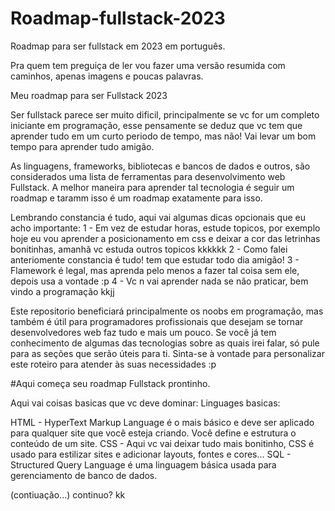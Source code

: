 # Roadmap-fullstack-2023
Roadmap para ser fullstack em 2023 em português.

Pra quem tem preguiça de ler vou fazer uma versão resumida com caminhos, apenas imagens e poucas palavras.

Meu roadmap para ser Fullstack 2023

Ser fullstack parece ser muito dificil, principalmente se vc for um completo iniciante em programação, esse pensamente se deduz que vc tem que aprender tudo em um curto periodo de tempo, mas não! Vai levar um bom tempo para aprender tudo amigão.

As linguagens, frameworks, bibliotecas e bancos de dados e outros, são considerados uma lista de ferramentas para desenvolvimento web Fullstack. A melhor maneira para aprender tal tecnologia é seguir um roadmap e taramm isso é um roadmap exatamente para isso.

Lembrando constancia é tudo, aqui vai algumas dicas opcionais que eu acho importante:
1 - Em vez de estudar horas, estude topicos, por exemplo hoje eu vou aprender a posicionamento em css e deixar a cor das letrinhas bonitinhas, amanhã vc estuda outros topicos kkkkkk
2 - Como falei anteriomente constancia é tudo! tem que estudar todo dia amigão!
3 - Flamework é legal, mas aprenda pelo menos a fazer tal coisa sem ele, depois usa a vontade :p
4 - Vc n vai aprender nada se não praticar, bem vindo a programação kkjj

Este repositorio beneficiará principalmente os noobs em programação, mas também é útil para programadores profissionais que desejam se tornar desenvolvedores web faz tudo e mais um pouco. Se você já tem conhecimento de algumas das tecnologias sobre as quais irei falar, só pule para as seções que serão úteis para ti. Sinta-se à vontade para personalizar este roteiro para atender às suas necessidades :p

#Aqui começa seu roadmap Fullstack prontinho.

Aqui vai coisas basicas que vc deve dominar:
Linguages basicas:

HTML - HyperText Markup Language é o mais básico e deve ser aplicado para qualquer site que você esteja criando. Você define e estrutura o conteúdo de um site.
CSS - Aqui vc vai deixar tudo mais bonitinho, CSS é usado para estilizar sites e adicionar layouts, fontes e cores...
SQL - Structured Query Language é uma linguagem básica usada para gerenciamento de banco de dados.

(contiuação...) 
continuo? kk






